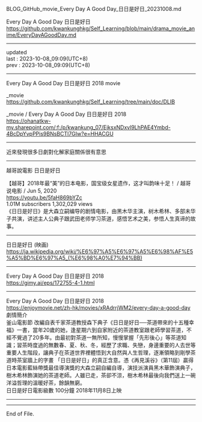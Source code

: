   
BLOG_GitHub_movie_Every Day A Good Day_日日是好日_20231008.md  
  
Every Day A Good Day 日日是好日  
  https://github.com/kwankunghkg/Self_Learning/blob/main/drama_movie_anime/EveryDayAGoodDay.md  
  
----------------------------------------  
  
updated  
last : 2023-10-08_09:09(UTC+8)  
prev : 2023-10-08_09:09(UTC+8)  
  
----------------------------------------  
  
Every Day A Good Day 日日是好日 2018 movie  
  
  _movie  
  https://github.com/kwankunghkg/Self_Learning/tree/main/doc/DLIB  
  
  _movie  /  Every Day A Good Day 日日是好日 2018  
  https://ohanatkw-my.sharepoint.com/:f:/p/kwankung_07/EjksxNDxvl9LhPAE4Ymbd-4BcDpYvpPPis9BNsBCTl7GIw?e=HHACGU
  
  
----------------------------------------  
  
近來發現很多日劇對化解家庭關係很有意思  
  
  
----------------------------------------  
  
越哥說電影 日日是好日    
  
【越哥】2018年最“美”的日本电影，国宝级女星遗作，这才叫韵味十足！ / 越哥说电影 /  Jun 5, 2020  
  https://youtu.be/5faH869bYZc  
1.01M subscribers  1,302,029 views   
	《日日是好日》是大森立嗣编导的剧情电影，由黑木华主演，树木希林、多部未华子共演，讲述主人公典子跟武田老师学习茶道，感悟艺术之美，参悟人生真谛的故事。  
  
----------------------------------------  
  
日日是好日 (映画)  
  https://ja.wikipedia.org/wiki/%E6%97%A5%E6%97%A5%E6%98%AF%E5%A5%BD%E6%97%A5_(%E6%98%A0%E7%94%BB)  
  
  
----------------------------------------  
  
Every Day A Good Day 日日是好日 2018  
  https://gimy.ai/eps/172755-4-1.html  
  
  
  
----------------------------------------  
  
Every Day A Good Day 日日是好日 2018  
  https://enjoymovie.net/zh-hk/movies/xRAdrrjWM2/every-day-a-good-day  
	劇情簡介  
	釜山電影節 改編自表千家茶道教授森下典子《日日是好日──茶道帶來的十五種幸福》一書，當年20歲的她，逢星期六到自家附近的茶道教室跟老師學習茶道，不經不覺過了20多年。由最初對茶道一無所知，慢慢掌握「先形後心」等茶道知識；習茶時度過的無數春、夏、秋、冬，經歷了求職、失戀，身邊重要的人去世等重要人生階段，讓典子在茶道世界裡體悟到大自然與人生哲理，逐漸領略到剛學茶道時茶室牆上的字畫 「日日是好日」的真正含意。憑《再見溪谷》（第11屆）贏得日本電影藍絲帶獎最佳導演獎的大森立嗣自編自導，演技派演員黑木華飾演典子，樹木希林飾演她的茶道老師。人雖已走，茶卻不涼，樹木希林最後向我們送上一碗洋溢哲理的溫暖好茶，餘韻無窮。  
	日日是好日電影級數 100分鐘 2018年11月8日上映   
  
  
  
  
  
----------------------------------------  
  
  
  
----------------------------------------  
End of File.  

